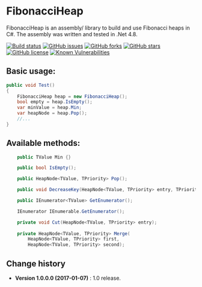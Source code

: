 FibonacciHeap
====================================

FibonacciHeap is an assembly/ library to build and use Fibonacci heaps in C#.
The assembly was written and tested in .Net 4.8.

[![Build status](https://ci.appveyor.com/api/projects/status/4r73mgd973f5bek9?svg=true)](https://ci.appveyor.com/project/SeppPenner/fibonacciheap)
[![GitHub issues](https://img.shields.io/github/issues/SeppPenner/FibonacciHeap.svg)](https://github.com/SeppPenner/FibonacciHeap/issues)
[![GitHub forks](https://img.shields.io/github/forks/SeppPenner/FibonacciHeap.svg)](https://github.com/SeppPenner/FibonacciHeap/network)
[![GitHub stars](https://img.shields.io/github/stars/SeppPenner/FibonacciHeap.svg)](https://github.com/SeppPenner/FibonacciHeap/stargazers)
[![GitHub license](https://img.shields.io/badge/license-AGPL-blue.svg)](https://raw.githubusercontent.com/SeppPenner/FibonacciHeap/master/License.txt)
[![Known Vulnerabilities](https://snyk.io/test/github/SeppPenner/FibonacciHeap/badge.svg)](https://snyk.io/test/github/SeppPenner/FibonacciHeap)

## Basic usage:
```csharp
public void Test()
{
	FibonacciHeap heap = new FibonacciHeap();
	bool empty = heap.IsEmpty();
	var minValue = heap.Min;
	var heapNode = heap.Pop();
	//...
}
```

## Available methods:
```csharp
    public TValue Min {}

    public bool IsEmpty();

    public HeapNode<TValue, TPriority> Pop();

    public void DecreaseKey(HeapNode<TValue, TPriority> entry, TPriority newPriorty);

    public IEnumerator<TValue> GetEnumerator();

    IEnumerator IEnumerable.GetEnumerator();

    private void Cut(HeapNode<TValue, TPriority> entry);
    
    private HeapNode<TValue, TPriority> Merge(
        HeapNode<TValue, TPriority> first,
        HeapNode<TValue, TPriority> second);
```

Change history
--------------

* **Version 1.0.0.0 (2017-01-07)** : 1.0 release.

